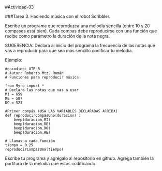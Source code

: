 #Actividad-03

###Tarea 3. Haciendo música con el robot Scribbler.

Escribe un programa que reproduzca una melodía sencilla (entre 10 y 20 compases está bien).
Cada compas debe reproducirse con una función que recibe como parámetro la duración de la nota negra.

SUGERENCIA:
Declara al inicio del programa la frecuencia de las notas que vas a reproducir para que sea más sencillo codificar tu melodía.

Ejemplo:
```
#encoding: UTF-8
# Autor: Roberto Mtz. Román
# Funciones para reproducir música

from Myro import *
# Declara las notas que vas a usar
MI = 659
RE = 587
DO = 523

#Primer compás (USA LAS VARIABLES DECLARADAS ARRIBA)
def reproducirCompasUno(duracion) :
    beep(duracion,MI)
    beep(duracion,RE)
    beep(duracion,DO)
    beep(duracion,RE)

# Llamas a cada función
tiempo = 0.25
reproducirCompasUno(tiempo)
```
Escribe tu programa y agrégalo al repositorio en github. Agrega también la partitura de la melodía que estás codificando.
